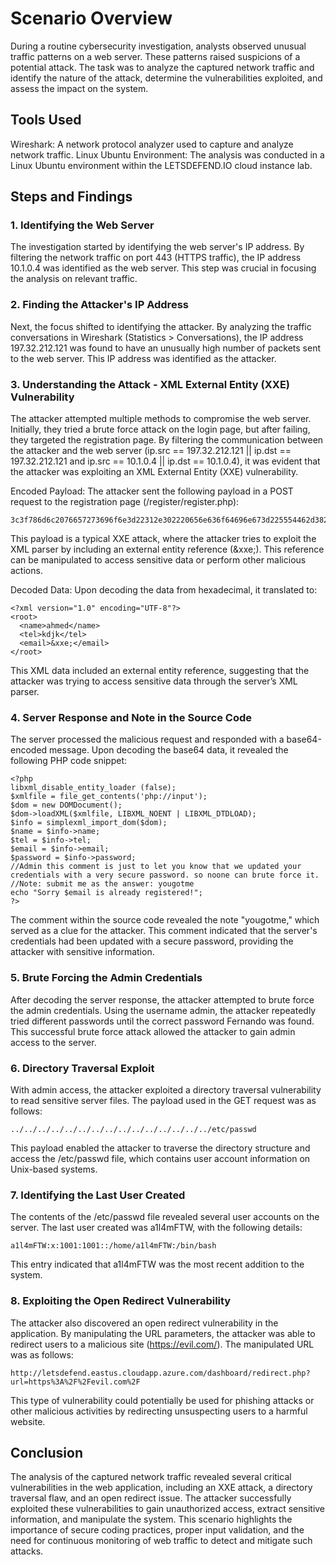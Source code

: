 # Scenario Overview
During a routine cybersecurity investigation, analysts observed unusual traffic patterns on a web server. These patterns raised suspicions of a potential attack. The task was to analyze the captured network traffic and identify the nature of the attack, determine the vulnerabilities exploited, and assess the impact on the system.

## Tools Used
Wireshark: A network protocol analyzer used to capture and analyze network traffic.
Linux Ubuntu Environment: The analysis was conducted in a Linux Ubuntu environment within the LETSDEFEND.IO cloud instance lab.
## Steps and Findings
### 1. Identifying the Web Server
The investigation started by identifying the web server's IP address. By filtering the network traffic on port 443 (HTTPS traffic), the IP address 10.1.0.4 was identified as the web server. This step was crucial in focusing the analysis on relevant traffic.

### 2. Finding the Attacker's IP Address
Next, the focus shifted to identifying the attacker. By analyzing the traffic conversations in Wireshark (Statistics > Conversations), the IP address 197.32.212.121 was found to have an unusually high number of packets sent to the web server. This IP address was identified as the attacker.

### 3. Understanding the Attack - XML External Entity (XXE) Vulnerability
The attacker attempted multiple methods to compromise the web server. Initially, they tried a brute force attack on the login page, but after failing, they targeted the registration page. By filtering the communication between the attacker and the web server
(ip.src == 197.32.212.121 || ip.dst == 197.32.212.121 and ip.src == 10.1.0.4 || ip.dst == 10.1.0.4), 
it was evident that the attacker was exploiting an XML External Entity (XXE) vulnerability.

Encoded Payload: The attacker sent the following payload in a POST request to the registration page (/register/register.php):

```
3c3f786d6c2076657273696f6e3d22312e302220656e636f64696e673d225554462d38223f3e0d0a0d0a3c726f6f743e0d0a20203c6e616d653e61686d65643c2f6e616d653e0d0a20203c74656c3e6b646a6b3c2f74656c3e0d0a20203c656d61696c3e267878653b3c2f656d61696c3e
```

This payload is a typical XXE attack, where the attacker tries to exploit the XML parser by including an external entity reference (&xxe;). This reference can be manipulated to access sensitive data or perform other malicious actions.

Decoded Data: Upon decoding the data from hexadecimal, it translated to:

```
<?xml version="1.0" encoding="UTF-8"?>
<root>
  <name>ahmed</name>
  <tel>kdjk</tel>
  <email>&xxe;</email>
</root>
```

This XML data included an external entity reference, suggesting that the attacker was trying to access sensitive data through the server’s XML parser.

### 4. Server Response and Note in the Source Code
The server processed the malicious request and responded with a base64-encoded message. Upon decoding the base64 data, it revealed the following PHP code snippet:

```
<?php
libxml_disable_entity_loader (false);
$xmlfile = file_get_contents('php://input');
$dom = new DOMDocument();
$dom->loadXML($xmlfile, LIBXML_NOENT | LIBXML_DTDLOAD);
$info = simplexml_import_dom($dom);
$name = $info->name;
$tel = $info->tel;
$email = $info->email;
$password = $info->password;
//Admin this comment is just to let you know that we updated your credentials with a very secure password. so noone can brute force it.
//Note: submit me as the answer: yougotme
echo "Sorry $email is already registered!";
?>
```

The comment within the source code revealed the note "yougotme," which served as a clue for the attacker. This comment indicated that the server's credentials had been updated with a secure password, providing the attacker with sensitive information.

### 5. Brute Forcing the Admin Credentials
After decoding the server response, the attacker attempted to brute force the admin credentials. Using the username admin, the attacker repeatedly tried different passwords until the correct password Fernando was found. This successful brute force attack allowed the attacker to gain admin access to the server.

### 6. Directory Traversal Exploit
With admin access, the attacker exploited a directory traversal vulnerability to read sensitive server files. The payload used in the GET request was as follows:

```
../../../../../../../../../../../../../../../etc/passwd
```

This payload enabled the attacker to traverse the directory structure and access the /etc/passwd file, which contains user account information on Unix-based systems.

### 7. Identifying the Last User Created
The contents of the /etc/passwd file revealed several user accounts on the server. The last user created was a1l4mFTW, with the following details:

```
a1l4mFTW:x:1001:1001::/home/a1l4mFTW:/bin/bash
```

This entry indicated that a1l4mFTW was the most recent addition to the system.

### 8. Exploiting the Open Redirect Vulnerability
The attacker also discovered an open redirect vulnerability in the application. By manipulating the URL parameters, the attacker was able to redirect users to a malicious site (https://evil.com/). The manipulated URL was as follows:

```
http://letsdefend.eastus.cloudapp.azure.com/dashboard/redirect.php?url=https%3A%2F%2Fevil.com%2F
```

This type of vulnerability could potentially be used for phishing attacks or other malicious activities by redirecting unsuspecting users to a harmful website.

## Conclusion
The analysis of the captured network traffic revealed several critical vulnerabilities in the web application, including an XXE attack, a directory traversal flaw, and an open redirect issue. The attacker successfully exploited these vulnerabilities to gain unauthorized access, extract sensitive information, and manipulate the system. This scenario highlights the importance of secure coding practices, proper input validation, and the need for continuous monitoring of web traffic to detect and mitigate such attacks.
